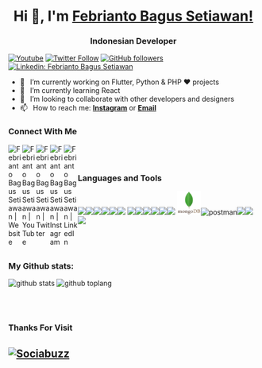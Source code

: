 <h1 align="center"> Hi 👋, I'm <a href="https://www.instagram.com/setiawan.007">Febrianto Bagus Setiawan!</a></h1>
<h3 align="center">Indonesian Developer </h3>

[![Youtube](https://img.shields.io/static/v1?label=Setiawan007&message=Subscribe&logo=YouTube&color=FF0000&style=for-the-badge)][youtube]
[![Twitter Follow](https://img.shields.io/twitter/follow/IdSetiawan007?color=1DA1F2&label=Followers&logo=twitter&style=for-the-badge)][twitter]
[![GitHub followers](https://img.shields.io/github/followers/Setiawan007?logo=GitHub&style=for-the-badge)][github]
[![Linkedin: Febrianto Bagus Setiawan](https://img.shields.io/badge/-CONNECT-blue?style=for-the-badge&logo=Linkedin&link=https://www.linkedin.com/in/febrianto-bagus-setiawan-45271b18a/)][linkedin]

- 🔭 &ensp;I’m currently working on Flutter, Python & PHP ❤️ projects
- 🌱 &ensp;I’m currently learning React 
- 👯 &ensp;I’m looking to collaborate with other developers and designers
- 📫 &ensp;How to reach me: [**Instagram**][instagram] or [**Email**][email]

### Connect With Me

[<img align="left" alt="Febrianto Bagus Setiawan | Website" width="28px" src="https://www.freepnglogos.com/uploads/logo-website-png/logo-website-website-logo-png-transparent-background-background-15.png" />][website]
[<img align="left" alt="Febrianto Bagus Setiawan | YouTube" width="28px" src="https://upload.wikimedia.org/wikipedia/commons/thumb/0/09/YouTube_full-color_icon_%282017%29.svg/640px-YouTube_full-color_icon_%282017%29.svg.png" />][youtube]
[<img align="left" alt="Febrianto Bagus Setiawan | Twitter" width="28px" src="https://upload.wikimedia.org/wikipedia/commons/thumb/4/4f/Twitter-logo.svg/934px-Twitter-logo.svg.png" />][twitter]
[<img align="left" alt="Febrianto Bagus Setiawan | Instagram" width="28px" src="[https://upload.wikimedia.org/wikipedia/commons/9/95/Instagram_logo_2022.svg]" />][instagram]
[<img align="left" alt="Febrianto Bagus Setiawan | LinkedIn" width="28px" src="https://cdn-icons-png.flaticon.com/512/174/174857.png" />][linkedin]

<br />
<br />

### Languages and Tools

<img src="https://img.icons8.com/color/48/000000/c-plus-plus-logo.png"/><img src="https://img.icons8.com/color/48/000000/javascript.png"/><img src="https://img.icons8.com/color/48/000000/dart.png"/><img src="https://img.icons8.com/color/48/000000/flutter.png"/><img src="https://img.icons8.com/color/48/000000/python.png"/><img src="https://img.icons8.com/color/48/000000/html-5.png"/> <img src="https://img.icons8.com/color/48/000000/css3.png"/><img src="https://img.icons8.com/color/48/000000/php.png"/><img src="https://img.icons8.com/color/48/000000/nodejs.png"/><img src="https://img.icons8.com/color/48/000000/firebase.png"/><img src="https://img.icons8.com/color/48/000000/google-cloud.png"/><img src="https://img.icons8.com/fluent/50/000000/mysql-logo.png"/>
<img src="https://raw.githubusercontent.com/devicons/devicon/master/icons/mongodb/mongodb-original-wordmark.svg" alt="mongodb" width="48" height="48"/><img src="https://www.vectorlogo.zone/logos/getpostman/getpostman-icon.svg" alt="postman" width="45" height="45"/><img src="https://img.icons8.com/color/48/000000/figma--v1.png"/><img src="https://img.icons8.com/color/48/000000/visual-studio-code-2019.png"/><img src="https://img.icons8.com/color/48/000000/xcode.png"/>

<br />
<br />

### My Github stats:
![github stats](https://github-readme-stats.vercel.app/api?username=Setiawan007&show_icons=true&theme=radical)
![github toplang](https://github-readme-stats.vercel.app/api/top-langs/?username=Setiawan007&layout=compact&theme=nightowl)

<br />
<br />

### Thanks For Visit
<a href="[https://sociabuzz.com/azharrvldi_/donate](https://sociabuzz.com/setiawan007/support)" target="_blank"><img src="https://img.shields.io/badge/Buy_Me_A_Coffee-FFDD00?style=for-the-badge&logo=buy-me-a-coffee&logoColor=black" height="32px" alt="Sociabuzz"></a>
---



[website]: https://setiawan007.github.io/
[twitter]: https://twitter.com/intent/follow?original_referer=https%3A%2F%2Fgithub.com%2Fidsetiawan007&screen_name=idsetiawan007
[youtube]: https://www.youtube.com/channel/UCdxhhSG2v-2OMnK440MnfHw?sub_confirmation=1
[linkedin]: https://linkedin.com/in/febrianto-bagus-setiawan-45271b18a/
[github]: https://github.com/Setiawan007
[instagram]: https://www.instagram.com/setiawan.007
[email]: mailto:febriantobagussetiawan@gmail.com


